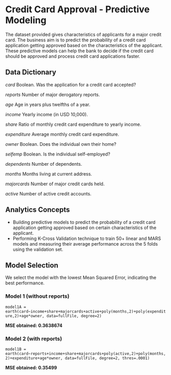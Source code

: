 # Credit Card Approval - Predictive Modeling

The dataset provided gives characteristics of applicants for a major credit card. The business aim is to predict the probability of a credit card application getting approved based on the characteristics of the applicant.
These predictive models can help the bank to decide if the credit card should be approved and process credit card applications faster.

## Data Dictionary
_card_ Boolean. Was the application for a credit card accepted?

_reports_ Number of major derogatory reports.

_age_ Age in years plus twelfths of a year. 

_income_ Yearly income (in USD 10,000).

_share_ Ratio of monthly credit card expenditure to yearly income.

_expenditure_ Average monthly credit card expenditure.

_owner_ Boolean. Does the individual own their home?

_selfemp_ Boolean. Is the individual self-employed?

_dependents_ Number of dependents.

_months_ Months living at current address. 

_majorcards_ Number of major credit cards held. 

_active_ Number of active credit accounts. 

## Analytics Concepts
-	Building predictive models to predict the probability of a credit card application getting approved based on certain characteristics of the applicant.
-	Performing K-Cross Validation technique to train 50+ linear and MARS models and measuring their average performance across the 5 folds using the validation set.

## Model Selection 
We select the model with the lowest Mean Squared Error, indicating the best performance. 

### Model 1 (without reports)
`model1A = earth(card~income+share+majorcards+active+poly(months,2)+poly(expenditure,2)+age*owner, data=fullFile, degree=2)`

**MSE obtained: 0.3638674**

### Model 2 (with reports)
`model1B = earth(card~reports+income+share+majorcards+poly(active,2)+poly(months,2)+expenditure+age*owner, data=fullFile, degree=2, thres=.0001)`

**MSE obtained: 0.35499**

